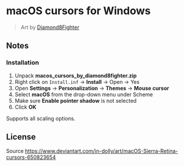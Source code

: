 # macOS cursors for Windows
> Art by [Diamond8Fighter](https://www.deviantart.com/diamond8fighter)

## Notes

### Installation

1. Unpack **macos_cursors_by_diamond8fighter.zip**
2. Right click on `Install.inf` → **Install** → Open → Yes
3. Open **Settings** → **Personalization** → **Themes** → **Mouse cursor**
4. Select **macOS** from the drop-down menu under Scheme
5. Make sure **Enable pointer shadow** is not selected
6. Click **OK**

Supports all scaling options.

## License

Source <https://www.deviantart.com/in-dolly/art/macOS-Sierra-Retina-cursors-650823654>
